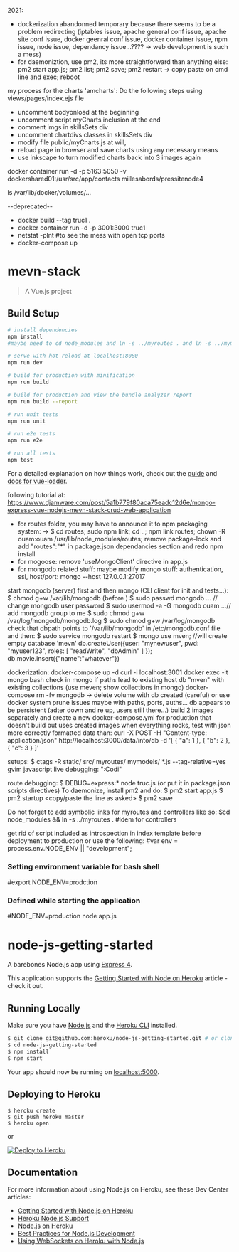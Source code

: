 2021:
- dockerization abandonned temporary because there seems to be a problem redirecting (iptables issue, apache general conf issue, apache site conf issue, docker geenral conf issue, docker container issue, npm issue, node issue, dependancy issue...???? -> web development is such a mess)
- for daemoniztion, use pm2, its more straightforward than anything else: pm2 start app.js; pm2 list; pm2 save; pm2 restart -> copy paste on cmd line and exec; reboot


my process for the charts 'amcharts': Do the following steps using views/pages/index.ejs file
- uncomment bodyonload at the beginning
- uncomment script myCharts inclusion at the end
- comment imgs in skillsSets div
- uncomment chartdivs classes in skillsSets div
- modify file public/myCharts.js at will,
- reload page in browser and save charts using any necessary means
- use inkscape to turn modified charts back into 3 images again


docker container run -d -p 5163:5050 -v dockershared01:/usr/src/app/contacts millesabords/pressitenode4

ls /var/lib/docker/volumes/...




 --deprecated--

- docker build --tag truc1 .
- docker container run -d -p 3001:3000 truc1
- netstat -plnt #to see the mess with open tcp ports
- docker-compose up

# mevn-stack

> A Vue.js project

## Build Setup

``` bash
# install dependencies
npm install
#maybe need to cd node_modules and ln -s ../myroutes . and ln -s ../mymodels .

# serve with hot reload at localhost:8080
npm run dev

# build for production with minification
npm run build

# build for production and view the bundle analyzer report
npm run build --report

# run unit tests
npm run unit

# run e2e tests
npm run e2e

# run all tests
npm test
```

For a detailed explanation on how things work, check out the [guide](http://vuejs-templates.github.io/webpack/) and [docs for vue-loader](http://vuejs.github.io/vue-loader).

following tutorial at: https://www.djamware.com/post/5a1b779f80aca75eadc12d6e/mongo-express-vue-nodejs-mevn-stack-crud-web-application
- for routes folder, you may have to announce it to npm packaging system:
 -> $ cd routes; sudo npm link; cd ..; npm link routes; chown -R ouam:ouam /usr/lib/node_modules/routes; remove package-lock and add "routes":"*" in package.json dependancies section and redo npm install
- for mogoose: remove 'useMongoClient' directive in app.js
- for mongodb related stuff:
maybe modify mongo stuff: authentication, ssl, host/port: mongo --host 127.0.0.1:27017

start mongodb (server) first and then mongo (CLI client for init and tests...):
$ chmod g+w /var/lib/mongodb (before )
$ sudo passwd mongodb ... // change mongodb user password
$ sudo usermod -a -G mongodb ouam ...// add mongodb group to me
$ sudo chmod g+w /var/log/mongodb/mongodb.log
$ sudo chmod g+w /var/log/mongodb
check that dbpath points to '/var/lib/mongodb' in /etc/mongodb.conf file and then:
$ sudo service mongodb restart
$ mongo
use mven; //will create empty database 'mevn'
db.createUser({user: "mynewuser", pwd: "myuser123", roles: [ "readWrite", "dbAdmin" ] });
db.movie.insert({"name":"whatever"})

dockerization:
docker-compose up -d
curl -i localhost:3001
docker exec -it mongo bash
check in mongo if paths lead to existing host db "mven" with existing collections (use meven; show collections in mongo)
docker-compose rm -fv mongodb -> delete volume with db created (careful) or use docker system prune
issues maybe with paths, ports, auths...
db appears to be persistent (adter down and re up, users still there...)
build 2 images separately and create a new docker-compose.yml for production that doesn't build but uses created images
when everything rocks, test with json more correctly formatted data than: curl -X POST -H "Content-type: application/json" http://localhost:3000/data/into/db -d '[ { "a": 1 }, { "b": 2 }, { "c": 3 } ]'

setups:
$ ctags -R static/ src/ myroutes/ mymodels/ *.js --tag-relative=yes
gvim javascript live debugging: ":Codi"

route debugging: $ DEBUG=express:* node truc.js (or put it in package.json scripts directives)
To daemonize, install pm2 and do:
$ pm2 start app.js
$ pm2 startup
<copy/paste the line as asked>
$ pm2 save

Do not forget to add symbolic links for myroutes and controllers like so:
$cd node_modules && ln -s ../myroutes . #idem for controllers
<!-- not really good for production: todo separate debug and prod parts -->
<script src="<%=debugTimeUrl%>"></script>

get rid of script included as introspection in index template before deployment to production or use the following:
#var env = process.env.NODE_ENV || "development";
### Setting environment variable for bash shell
#export NODE_ENV=prodction
### Defined while starting the application
#NODE_ENV=production node app.js


# node-js-getting-started

A barebones Node.js app using [Express 4](http://expressjs.com/).

This application supports the [Getting Started with Node on Heroku](https://devcenter.heroku.com/articles/getting-started-with-nodejs) article - check it out.

## Running Locally

Make sure you have [Node.js](http://nodejs.org/) and the [Heroku CLI](https://cli.heroku.com/) installed.

```sh
$ git clone git@github.com:heroku/node-js-getting-started.git # or clone your own fork
$ cd node-js-getting-started
$ npm install
$ npm start
```

Your app should now be running on [localhost:5000](http://localhost:5000/).

## Deploying to Heroku

```
$ heroku create
$ git push heroku master
$ heroku open
```
or

[![Deploy to Heroku](https://www.herokucdn.com/deploy/button.png)](https://heroku.com/deploy)

## Documentation

For more information about using Node.js on Heroku, see these Dev Center articles:

- [Getting Started with Node.js on Heroku](https://devcenter.heroku.com/articles/getting-started-with-nodejs)
- [Heroku Node.js Support](https://devcenter.heroku.com/articles/nodejs-support)
- [Node.js on Heroku](https://devcenter.heroku.com/categories/nodejs)
- [Best Practices for Node.js Development](https://devcenter.heroku.com/articles/node-best-practices)
- [Using WebSockets on Heroku with Node.js](https://devcenter.heroku.com/articles/node-websockets)
